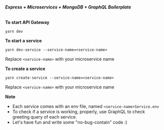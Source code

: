 ###### **Express + Microservices + MongoDB + GraphQL Boilerplate**

**To start API Gateway**
```
yarn dev
```

**To start a service**
```
yarn dev-service --service-name=<service-name>
```
Replace `<service-name>` with your microservice name

**To create a service**
```
yarn create-service --service-name=<service-name>
```
Replace `<service-name>` with your microservice name

**Note**
- Each service comes with an env file, named `<service-name>Service.env`
- To check if a service is working, properly, use GraphQL to check greeting query of each service.
- Let's have fun and write some "no-bug-contain" code :) 
